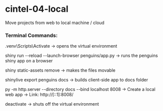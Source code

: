 # cintel-04-local
Move projects from web to local machine / cloud

### Terminal Commands:
.venv\Scripts\Activate
-> opens the virtual environment

shiny run --reload --launch-browser penguins/app.py
-> runs the penguins shiny app on a browser

shiny static-assets remove
-> makes the files movable

shinylive export penguins docs
-> builds client-side app to docs folder

py -m http.server --directory docs --bind localhost 8008
-> Create a local web app
-> Link: http://[::1]:8008/

deactivate
-> shuts off the virtual environment

